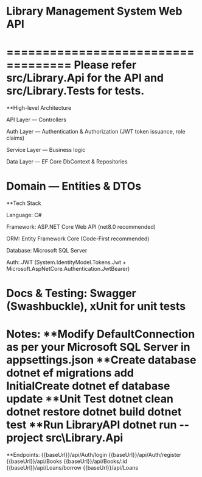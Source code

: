 # Library Management System Web API
===================================
Please refer src/Library.Api for the API and src/Library.Tests for tests.
========================================================================
**High-level Architecture

API Layer — Controllers

Auth Layer — Authentication & Authorization (JWT token issuance, role claims)

Service Layer — Business logic

Data Layer — EF Core DbContext & Repositories

Domain — Entities & DTOs
================================================
**Tech Stack

Language: C#

Framework: ASP.NET Core Web API (net8.0 recommended)

ORM: Entity Framework Core (Code-First recommended)

Database: Microsoft SQL Server

Auth: JWT (System.IdentityModel.Tokens.Jwt + Microsoft.AspNetCore.Authentication.JwtBearer)

Docs & Testing: Swagger (Swashbuckle), xUnit for unit tests
============================================================
Notes:
**Modify DefaultConnection as per your Microsoft SQL Server in appsettings.json
**Create database
dotnet ef migrations add InitialCreate
dotnet ef database update
**Unit Test
dotnet clean
dotnet restore
dotnet build
dotnet test
**Run LibraryAPI
dotnet run --project src\Library.Api
============================================================
**Endpoints:
{{baseUrl}}/api/Auth/login
{{baseUrl}}/api/Auth/register
{{baseUrl}}/api/Books
{{baseUrl}}/api/Books/:id
{{baseUrl}}/api/Loans/borrow
{{baseUrl}}/api/Loans



